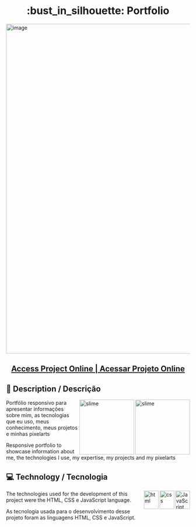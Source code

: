 <h1 align="center"> :bust_in_silhouette: Portfolio </h1>

<img width="1895" height="902" alt="image" src="https://github.com/user-attachments/assets/a4e832fe-363d-499c-90a9-ebac9a6ec7a2" />

## <p align="center"> [Access Project Online | Acessar Projeto Online ](https://jvmelo0.github.io/) <p>

## :pencil: Description / Descrição
<img align="right" width="150" height="150" alt="slime" src="https://github.com/user-attachments/assets/b024bf6e-7926-48ec-b1b0-4f1579b912c1" />
<img align="right" width="150" height="150" alt="slime" src="https://github.com/user-attachments/assets/f3ce3845-8fdf-4410-ac89-88b23952c334" />

<p align="left"> Portfólio responsivo para apresentar informações sobre mim, as tecnologias que eu uso, meus conhecimento, meus projetos e minhas pixelarts </p>
<p align="left"> Responsive portfolio to showcase information about me, the technologies I use, my expertise, my projects and my pixelarts </p>

## :computer: Technology / Tecnologia
<img align="right" width="40" height="50" alt="JavaScript" src="https://github.com/user-attachments/assets/05419d56-6b8b-4964-a8ed-43dedb87d914" />
<img align="right" width="40" height="50" alt="css" src="https://github.com/user-attachments/assets/cf23123d-8cb7-4f7a-9733-35ffb9942e4d" />
<img align="right" width="40" height="50" alt="html" src="https://github.com/user-attachments/assets/617ec90c-4033-4f62-a99b-e93581fea583" />

<p align="left"> The technologies used for the development of this project were the HTML, CSS e JavaScript language. </p>
<p align="left"> As tecnologia usada para o desenvolvimento desse projeto foram as linguagens HTML, CSS e JavaScript. </p>

